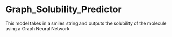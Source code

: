 # Graph_Solubility_Predictor
This model takes in a smiles string and outputs the solubility of the molecule using a Graph Neural Network

